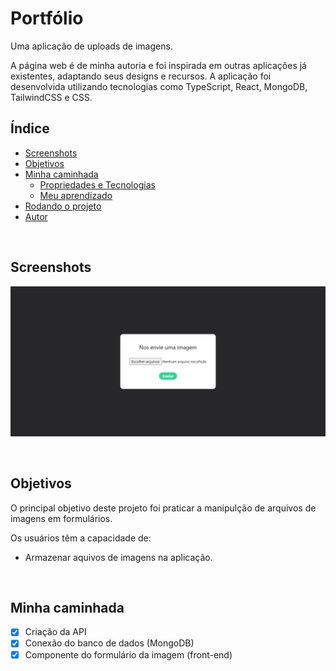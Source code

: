 # Portfólio

Uma aplicação de uploads de imagens.

A página web é de minha autoria e foi inspirada em outras aplicações já existentes, adaptando seus designs e recursos. A aplicação foi desenvolvida utilizando tecnologias como TypeScript, React, MongoDB, TailwindCSS e CSS.

## Índice

- [Screenshots](#screenshots)
- [Objetivos](#objetivos)
- [Minha caminhada](#minha-caminhada)
  - [Propriedades e Tecnologias](#propriedades-e-tecnologias)
  - [Meu aprendizado](#meu-aprendizado)
- [Rodando o projeto](#rodando-o-projeto)
- [Autor](#autor)

</br>

## Screenshots

![#](./public/desktop-view.png)

</br>

## Objetivos

O principal objetivo deste projeto foi praticar a manipulção de arquivos de imagens em formulários.

 Os usuários têm a capacidade de:
- Armazenar aquivos de imagens na aplicação.

</br>

## Minha caminhada

- [x] Criação da API
- [x] Conexão do banco de dados (MongoDB)
- [x] Componente do formulário da imagem (front-end)

</br>

 <!-- ## Propriedades e Tecnologias

- TypeScript
- Next.js
- Mongoose
- MongoDB
- CSS
- TailwindCSS
- Framer Motion
- Figma

</br>

## Meu aprendizado

Ao me deparar com o banco de dados MongoDB pela primeira vez, aprendi sobre o aspecto de modelagem de objetos elaborado pelo Mongoose.

Após estabelecer a conexão com o banco de dados, é necessário criar um esquema para cada objeto:

```tsx
import mongoose from "mongoose";

const HomeSchema = new mongoose.Schema({
    mainText: String,
    description: String,
},
{ timestamps: true });

const Home = mongoose.models.Home || mongoose.model("Home", HomeSchema);

export default Home;
```

Ao definir cada esquema, é necessário criar e exportar o modelo correspondente. Dessa forma, tudo está pronto para ser aplicado em cada rota.

```tsx
import connectToDatabase from "@/database";
import Home from "@/models/Home";
import { NextRequest, NextResponse } from "next/server";

export const dynamic = "force-dynamic";

export async function POST(req: NextRequest) {
    try {
        await connectToDatabase();
        const extractData = await req.json();
        const saveData = await Home.create(extractData);

        if (saveData) {
            return NextResponse.json({
                success: true,
                message: "Data saved successfully",
            });
        } else {
            return NextResponse.json({
                success: false,
                message: "Something goes wrong! Please try again",
            });
        }
    } catch (error) {
        console.log(error);

        return NextResponse.json({
            success: false,
            message: "Something goes wrong! Please try again",
        });
    }
}
```

Veja mais detalhes na documentação oficial [aqui](https://mongoosejs.com/docs/guide.html)
</br>

## Rodando o projeto

![#](./public/desktop.gif)

### Acesse a aplicação via web [aqui!](https://portifolio-pedroalima.vercel.app/)

#### Ou instale na sua máquina. Para conferir a versão final, é só realizar os seguintes passos:

### 1 - Clonando o Projeto:
Navegue até o diretório onde deseja clonar o projeto. Abra o terminal com o GitBash e execute o comando:

```bash
git clone URL_DO_REPOSITORIO
```
Substitua URL_DO_REPOSITORIO pela URL do repositório deste projeto.

#### 2 - Instalando Dependências:
Navegue até a pasta clonada do projeto e execute o comando no terminal:

```bash
npm install
```
ou
```bash
yarn install
```

#### 3 - Executando o Projeto:
Ainda na pasta do projeto, execute o comando no terminal:

```bash
npm run dev
```
Isso iniciará o servidor de desenvolvimento Next.

</br>

## Autor

- LinkedIn - [Pedro A. Lima](https://www.linkedin.com/in/pedroalima6/) -->